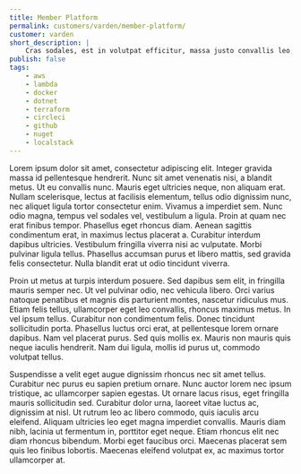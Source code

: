 ```yaml
---
title: Member Platform
permalink: customers/varden/member-platform/
customer: varden
short_description: |
    Cras sodales, est in volutpat efficitur, massa justo convallis leo, et scelerisque lectus risus quis erat. In vulputate dolor at mi vestibulum, ac convallis erat dapibus. Aliquam convallis ipsum urna, nec rutrum lorem vulputate auctor. 
publish: false
tags:
    - aws
    - lambda
    - docker
    - dotnet
    - terraform
    - circleci
    - github
    - nuget
    - localstack
---
```


<p>
Lorem ipsum dolor sit amet, consectetur adipiscing elit. Integer gravida massa id pellentesque hendrerit. Nunc sit amet venenatis nisi, a blandit metus. Ut eu convallis nunc. Mauris eget ultricies neque, non aliquam erat. Nullam scelerisque, lectus at facilisis elementum, tellus odio dignissim nunc, nec aliquet ligula tortor consectetur enim. Vivamus a imperdiet sem. Nunc odio magna, tempus vel sodales vel, vestibulum a ligula. Proin at quam nec erat finibus tempor. Phasellus eget rhoncus diam. Aenean sagittis condimentum erat, in maximus lectus placerat a. Curabitur interdum dapibus ultricies. Vestibulum fringilla viverra nisi ac vulputate. Morbi pulvinar ligula tellus. Phasellus accumsan purus et libero mattis, sed gravida felis consectetur. Nulla blandit erat ut odio tincidunt viverra.
</p>
<p>
Proin ut metus at turpis interdum posuere. Sed dapibus sem elit, in fringilla mauris semper nec. Ut vel pulvinar odio, nec vehicula libero. Orci varius natoque penatibus et magnis dis parturient montes, nascetur ridiculus mus. Etiam felis tellus, ullamcorper eget leo convallis, rhoncus maximus metus. In vel ipsum tellus. Curabitur non condimentum felis. Donec tincidunt sollicitudin porta. Phasellus luctus orci erat, at pellentesque lorem ornare dapibus. Nam vel placerat purus. Sed quis mollis ex. Mauris non mauris quis neque iaculis hendrerit. Nam dui ligula, mollis id purus ut, commodo volutpat tellus.
</p>
<p>
Suspendisse a velit eget augue dignissim rhoncus nec sit amet tellus. Curabitur nec purus eu sapien pretium ornare. Nunc auctor lorem nec ipsum tristique, ac ullamcorper sapien egestas. Ut ornare lacus risus, eget fringilla mauris sollicitudin sed. Curabitur dolor urna, laoreet vitae luctus ac, dignissim at nisl. Ut rutrum leo ac libero commodo, quis iaculis arcu eleifend. Aliquam ultricies leo eget magna imperdiet convallis. Mauris diam nibh, lacinia ut fermentum in, porttitor eget neque. Etiam rhoncus elit nec diam rhoncus bibendum. Morbi eget faucibus orci. Maecenas placerat sem quis leo finibus lobortis. Maecenas eleifend volutpat ex, ac maximus tortor ullamcorper at.
</p>
